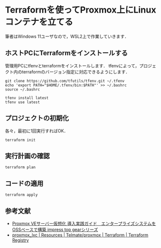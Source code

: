 # Terraformを使ってProxmox上にLinuxコンテナを立てる

筆者はWindows 11ユーザなので，WSL2上で作業していきます．

## ホストPCにTerraformをインストールする

管理用PCにtfenvとterraformをインストールします．
tfenvによって，プロジェクト内のterraformのバージョン指定に対応できるようにします．

```shell
git clone https://github.com/tfutils/tfenv.git ~/.tfenv
echo 'export PATH="$HOME/.tfenv/bin:$PATH"' >> ~/.bashrc
source ~/.bashrc
```

```shell
tfenv install latest
tfenv use latest
```

## プロジェクトの初期化

各々，最初に1回実行すればOK．

```shell
terraform init
```

## 実行計画の確認

```shell
terraform plan
```

## コードの適用

```shell
terraform apply
```

## 参考文献

- [Proxmox VEサーバー仮想化 導入実践ガイド　エンタープライズシステムをOSSベースで構築 impress top gearシリーズ](https://book.impress.co.jp/books/1124101030)
- [proxmox_lxc | Resources | Telmate/proxmox | Terraform | Terraform Registry](https://registry.terraform.io/providers/Telmate/proxmox/latest/docs/resources/lxc)
